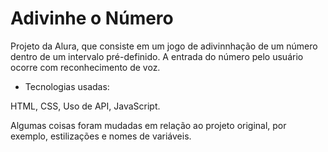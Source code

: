 # Adivinhe o Número

Projeto da Alura, que consiste em um jogo de adivinnhação de um número dentro de um intervalo pré-definido. A entrada do número pelo usuário ocorre com reconhecimento de voz.

- Tecnologias usadas: 

HTML,
CSS,
Uso de API,
JavaScript.

Algumas coisas foram mudadas em relação ao projeto original, por exemplo, estilizações e nomes de variáveis.
